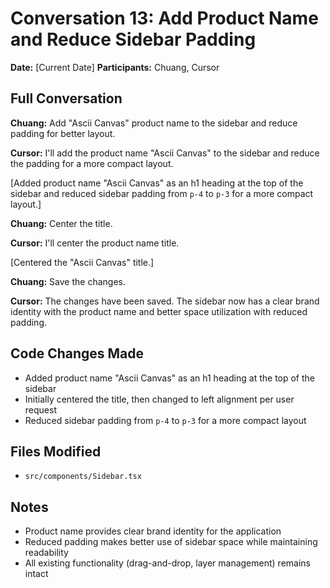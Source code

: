 # Conversation 13: Add Product Name and Reduce Sidebar Padding

**Date:** [Current Date]
**Participants:** Chuang, Cursor

## Full Conversation

**Chuang:** Add "Ascii Canvas" product name to the sidebar and reduce padding for better layout.

**Cursor:** I'll add the product name "Ascii Canvas" to the sidebar and reduce the padding for a more compact layout.

[Added product name "Ascii Canvas" as an h1 heading at the top of the sidebar and reduced sidebar padding from `p-4` to `p-3` for a more compact layout.]

**Chuang:** Center the title.

**Cursor:** I'll center the product name title.

[Centered the "Ascii Canvas" title.]

**Chuang:** Save the changes.

**Cursor:** The changes have been saved. The sidebar now has a clear brand identity with the product name and better space utilization with reduced padding.

## Code Changes Made
- Added product name "Ascii Canvas" as an h1 heading at the top of the sidebar
- Initially centered the title, then changed to left alignment per user request
- Reduced sidebar padding from `p-4` to `p-3` for a more compact layout

## Files Modified
- `src/components/Sidebar.tsx`

## Notes
- Product name provides clear brand identity for the application
- Reduced padding makes better use of sidebar space while maintaining readability
- All existing functionality (drag-and-drop, layer management) remains intact 
